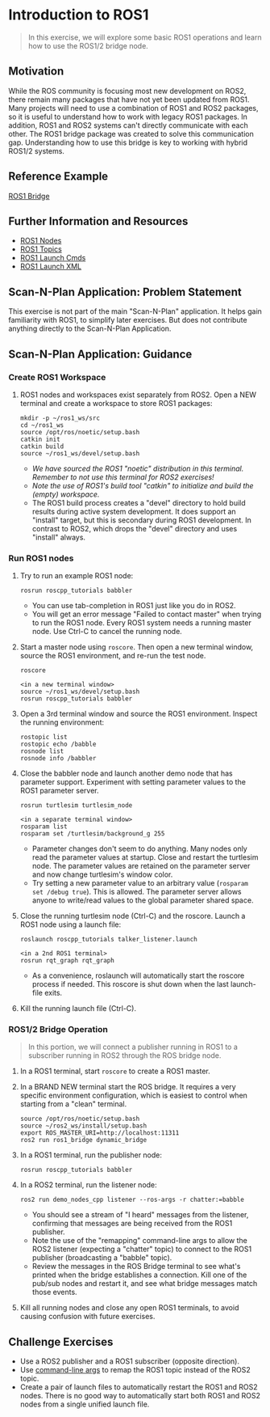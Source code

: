 # Introduction to ROS1
>In this exercise, we will explore some basic ROS1 operations and learn how to use the ROS1/2 bridge node.


## Motivation
While the ROS community is focusing most new development on ROS2, there remain many packages that have not yet been updated from ROS1.  Many projects will need to use a combination of ROS1 and ROS2 packages, so it is useful to understand how to work with legacy ROS1 packages.
In addition, ROS1 and ROS2 systems can't directly communicate with each other.  The ROS1 bridge package was created to solve this communication gap.  Understanding how to use this bridge is key to working with hybrid ROS1/2 systems.

## Reference Example

[ROS1 Bridge](https://github.com/ros2/ros1_bridge)

## Further Information and Resources

* [ROS1 Nodes](http://wiki.ros.org/ROS/Tutorials/UnderstandingNodes)
* [ROS1 Topics](http://wiki.ros.org/ROS/Tutorials/UnderstandingTopics)
* [ROS1 Launch Cmds](http://wiki.ros.org/roslaunch/Commandline%20Tools)
* [ROS1 Launch XML](http://wiki.ros.org/roslaunch/XML)

## Scan-N-Plan Application: Problem Statement
This exercise is not part of the main "Scan-N-Plan" application.  It helps gain familiarity with ROS1, to simplify later exercises.  But does not contribute anything directly to the Scan-N-Plan Application.

## Scan-N-Plan Application: Guidance

### Create ROS1 Workspace
1. ROS1 nodes and workspaces exist separately from ROS2.  Open a NEW terminal and create a workspace to store ROS1 packages:

   ```
   mkdir -p ~/ros1_ws/src
   cd ~/ros1_ws
   source /opt/ros/noetic/setup.bash
   catkin init
   catkin build
   source ~/ros1_ws/devel/setup.bash
   ```
   
   * _We have sourced the ROS1 "noetic" distribution in this terminal.  Remember to not use this terminal for ROS2 exercises!_
   * _Note the use of ROS1's build tool "catkin" to initialize and build the (empty) workspace._
   * The ROS1 build process creates a "devel" directory to hold build results during active system development.  It does support an "install" target, but this is secondary during ROS1 development.  In contrast to ROS2, which drops the "devel" directory and uses "install" always.

### Run ROS1 nodes
1. Try to run an example ROS1 node:

   ```
   rosrun roscpp_tutorials babbler
   ```
   
   * You can use tab-completion in ROS1 just like you do in ROS2.
   * You will get an error message "Failed to contact master" when trying to run the ROS1 node.  Every ROS1 system needs a running master node.  Use Ctrl-C to cancel the running node.
   
1. Start a master node using `roscore`.  Then open a new terminal window, source the ROS1 environment, and re-run the test node.

   ```
   roscore
   
   <in a new terminal window>
   source ~/ros1_ws/devel/setup.bash
   rosrun roscpp_tutorials babbler
   ```

1. Open a 3rd terminal window and source the ROS1 environment.  Inspect the running environment:

   ```
   rostopic list
   rostopic echo /babble
   rosnode list
   rosnode info /babbler
   ```
   
1. Close the babbler node and launch another demo node that has parameter support.  Experiment with setting parameter values to the ROS1 parameter server.

   ```
   rosrun turtlesim turtlesim_node
   
   <in a separate terminal window>
   rosparam list
   rosparam set /turtlesim/background_g 255
   ```
 
   * Parameter changes don't seem to do anything.  Many nodes only read the parameter values at startup.  Close and restart the turtlesim node.  The parameter values are retained on the parameter server and now change turtlesim's window color.
   * Try setting a new parameter value to an arbitrary value (`rosparam set /debug true`).  This is allowed.  The parameter server allows anyone to write/read values to the global parameter shared space.
 
 1. Close the running turtlesim node (Ctrl-C) and the roscore.  Launch a ROS1 node using a launch file:
 
    ```
    roslaunch roscpp_tutorials talker_listener.launch
    
    <in a 2nd ROS1 terminal>
    rosrun rqt_graph rqt_graph
    ```
    
    * As a convenience, roslaunch will automatically start the roscore process if needed.  This roscore is shut down when the last launch-file exits.
    
1. Kill the running launch file (Ctrl-C).

### ROS1/2 Bridge Operation
> In this portion, we will connect a publisher running in ROS1 to a subscriber running in ROS2 through the ROS bridge node.

1. In a ROS1 terminal, start `roscore` to create a ROS1 master.

1. In a BRAND NEW terminal start the ROS bridge.  It requires a very specific environment configuration, which is easiest to control when starting from a "clean" terminal.

   ```
   source /opt/ros/noetic/setup.bash
   source ~/ros2_ws/install/setup.bash
   export ROS_MASTER_URI=http://localhost:11311
   ros2 run ros1_bridge dynamic_bridge
   ```

1. In a ROS1 terminal, run the publisher node:

   ```
   rosrun roscpp_tutorials babbler
   ```
   
1. In a ROS2 terminal, run the listener node:

   ```
   ros2 run demo_nodes_cpp listener --ros-args -r chatter:=babble
   ```
 
   * You should see a stream of "I heard" messages from the listener, confirming that messages are being received from the ROS1 publisher.
   * Note the use of the "remapping" command-line args to allow the ROS2 listener (expecting a "chatter" topic) to connect to the ROS1 publisher (broadcasting a "babble" topic).
   * Review the messages in the ROS Bridge terminal to see what's printed when the bridge establishes a connection.  Kill one of the pub/sub nodes and restart it, and see what bridge messages match those events.

1. Kill all running nodes and close any open ROS1 terminals, to avoid causing confusion with future exercises.

## Challenge Exercises
* Use a ROS2 publisher and a ROS1 subscriber (opposite direction).
* Use [command-line args](http://wiki.ros.org/Remapping%20Arguments) to remap the ROS1 topic instead of the ROS2 topic.
* Create a pair of launch files to automatically restart the ROS1 and ROS2 nodes.  There is no good way to automatically start both ROS1 and ROS2 nodes from a single unified launch file.
